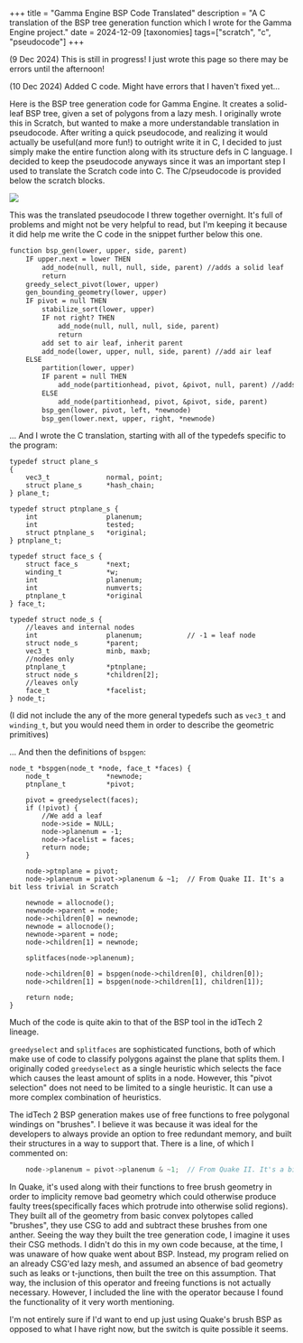 +++
title = "Gamma Engine BSP Code Translated"
description = "A C translation of the BSP tree generation function which I wrote for the Gamma Engine project."
date = 2024-12-09
[taxonomies]
tags=["scratch", "c", "pseudocode"]
+++

(9 Dec 2024) This is still in progress! I just wrote this page so there may be errors until the afternoon!

(10 Dec 2024) Added C code. Might have errors that I haven't fixed yet...

Here is the BSP tree generation code for Gamma Engine. It creates a solid-leaf BSP tree, given a set of polygons from a lazy mesh. I originally wrote this in Scratch, but wanted to make a more understandable translation in pseudocode. After writing a quick pseudocode, and realizing it would actually be useful(and more fun!) to outright write it in C, I decided to just simply make the entire function along with its structure defs in C language. I decided to keep the pseudocode anyways since it was an important step I used to translate the Scratch code into C. The C/pseudocode is provided below the scratch blocks.


<div class="figure2">
    <img src ="bspgeneratetreescratch.png"/>
</div>

This was the translated pseudocode I threw together overnight. It's full of problems and might not be very helpful to read, but I'm keeping it because it did help me write the C code in the snippet further below this one.

```txt
function bsp_gen(lower, upper, side, parent)
    IF upper.next = lower THEN
        add_node(null, null, null, side, parent) //adds a solid leaf
        return
    greedy_select_pivot(lower, upper)
    gen_bounding_geometry(lower, upper)
    IF pivot = null THEN
        stabilize_sort(lower, upper)
        IF not right? THEN
            add_node(null, null, null, side, parent)
            return
        add set to air leaf, inherit parent
        add_node(lower, upper, null, side, parent) //add air leaf
    ELSE
        partition(lower, upper)
        IF parent = null THEN
            add_node(partitionhead, pivot, &pivot, null, parent) //adds an internal node 
        ELSE
            add_node(partitionhead, pivot, &pivot, side, parent)
        bsp_gen(lower, pivot, left, *newnode)
        bsp_gen(lower.next, upper, right, *newnode)
```

... And I wrote the C translation, starting with all of the typedefs specific to the program:

```h,linenos
typedef struct plane_s
{
    vec3_t              normal, point;
    struct plane_s      *hash_chain;
} plane_t;

typedef struct ptnplane_s {
    int                 planenum;
    int                 tested;	
    struct ptnplane_s   *original;
} ptnplane_t;

typedef struct face_s {
    struct face_s       *next;
    winding_t           *w;
    int                 planenum;
    int                 numverts;
    ptnplane_t          *original
} face_t;

typedef struct node_s {
    //leaves and internal nodes
    int                 planenum;           // -1 = leaf node
    struct node_s       *parent;
    vec3_t              minb, maxb;
    //nodes only
    ptnplane_t          *ptnplane;
    struct node_s       *children[2];
    //leaves only
    face_t              *facelist;
} node_t;
```

(I did not include the any of the more general typedefs such as <code>vec3_t</code> and <code>winding_t</code>, but you would need them in order to describe the geometric primitives)

... And then the definitions of <code>bspgen</code>:


```c,linenos
node_t *bspgen(node_t *node, face_t *faces) {
    node_t              *newnode;
    ptnplane_t          *pivot;

    pivot = greedyselect(faces);
    if (!pivot) {
        //We add a leaf
        node->side = NULL;
        node->planenum = -1;
        node->facelist = faces;
        return node;
    }

    node->ptnplane = pivot;
    node->planenum = pivot->planenum & ~1;  // From Quake II. It's a bit less trivial in Scratch
    
    newnode = allocnode();
    newnode->parent = node;
    node->children[0] = newnode;
    newnode = allocnode();
    newnode->parent = node;
    node->children[1] = newnode;

    splitfaces(node->planenum);

    node->children[0] = bspgen(node->children[0], children[0]);
    node->children[1] = bspgen(node->children[1], children[1]);

    return node;
}
```

Much of the code is quite akin to that of the BSP tool in the idTech 2 lineage. 

<code>greedyselect</code> and <code>splitfaces</code> are sophisticated functions, both of which make use of code to classify polygons against the plane that splits them. I originally coded <code>greedyselect</code> as a single heuristic which selects the face which causes the least amount of splits in a node. However, this "pivot selection" does not need to be limited to a single heuristic. It can use a more complex combination of heuristics.

The idTech 2 BSP generation makes use of free functions to free polygonal windings on "brushes". I believe it was because it was ideal for the developers to always provide an option to free redundant memory, and built their structures in a way to support that. There is a line, of which I commented on: 

```c
    node->planenum = pivot->planenum & ~1;  // From Quake II. It's a bit less trivial in Scratch
```
In Quake, it's used along with their functions to free brush geometry in order to implicity remove bad geometry which could otherwise produce faulty trees(specifically faces which protrude into otherwise solid regions). They built all of the geometry from basic convex polytopes called "brushes", they use CSG to add and subtract these brushes from one anther. Seeing the way they built the tree generation code, I imagine it uses their CSG methods. I didn't do this in my own code because, at the time, I was unaware of how quake went about BSP. Instead, my program relied on an already CSG'ed lazy mesh, and assumed an absence of bad geometry such as leaks or t-junctions, then built the tree on this assumption. That way, the inclusion of this operator and freeing functions is not actually necessary. However, I included the line with the operator because I found the functionality of it very worth mentioning.

I'm not entirely sure if I'd want to end up just using Quake's brush BSP as opposed to what I have right now, but the switch is quite possible it seems. 